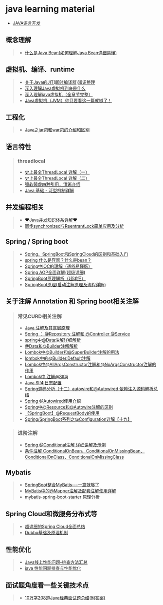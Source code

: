 # java learning material


- [JAVA语言开发](#JAVA语言开发)
## 概念理解
> - [什么是Java Bean(如何理解Java Bean详细易懂)](https://tangjiusheng.com/it/730.html)

## 虚拟机、编译、runtime
> - [关于Java的JIT(即时编译器)知识整理](https://blog.csdn.net/Genmer/article/details/119355224)
> - [深入理解Java虚拟机到底是什么](https://blog.csdn.net/zhangjg_blog/article/details/20380971)
> - [深入理解java虚拟机（全章节完整）](https://blog.csdn.net/TJtulong/article/details/89598598)
> - [Java虚拟机（JVM）你只要看这一篇就够了！](https://blog.csdn.net/qq_41701956/article/details/81664921)




## 工程化
> - [Java之jar包和war包的介绍和区别](https://blog.csdn.net/lovedingd/article/details/121665033)


## 语言特性
> ### threadlocal
> - [史上最全ThreadLocal 详解（一）](https://blog.csdn.net/u010445301/article/details/111322569)
> - [史上最全ThreadLocal 详解（二）](https://blog.csdn.net/u010445301/article/details/124935802)
> - [强软弱虚四种引用，清晰介绍](https://blog.csdn.net/u011291072/article/details/106315905)
> - [Java 基础 - 泛型机制详解](https://pdai.tech/md/java/basic/java-basic-x-generic.html)

## 并发编程相关
> - [♥Java并发知识体系详解♥](https://pdai.tech/md/java/thread/java-thread-x-overview.html)
> - [同步synchronized与ReentrantLock简单应用及分析](https://blog.csdn.net/tyrroo/article/details/91436099)

## Spring / Spring boot
> - [Spring、SpringBoot和SpringCloud的区别和基础入门](https://baijiahao.baidu.com/s?id=1739317929327983505&wfr=spider&for=pc)
> - [spring 什么是容器？什么是bean？](https://blog.csdn.net/qq_41512902/article/details/126136905)
> - [Spring中IOC的理解（通俗易懂版）](https://blog.csdn.net/qq_48508278/article/details/124680364)
> - [Spring AOP全面详解(超级详细)](https://blog.csdn.net/Cr1556648487/article/details/126777903)
> - [SpringBoot原理解析（超详细）](https://blog.csdn.net/qq_66912832/article/details/124942757)
> - [SpringBoot原理(启动注解原理及流程详解)](https://mikechen.cc/18729.html)



## 关于注解 Annotation 和 Spring boot相关注解
> ### 常见CURD相关注解
>  - [Java 注解及其底层原理](https://www.cnblogs.com/xiaoniuhululu/p/16578683.html) 
>  - [Spring ： @Repository 注解和 @Controller @Service](https://blog.csdn.net/qq_21383435/article/details/103941243) 
>  - [spring中@Data注解详细解析](https://blog.csdn.net/weixin_47872288/article/details/121374322) 
>  - [@Data和@Builder注解解析](https://blog.csdn.net/abc1641211976/article/details/122421714) 
>  - [Lombok中@Builder和@SuperBuilder注解的用法](http://www.syrr.cn/news/10035.html) 
>  - [lombok中的@Builder.Default注解](https://www.jianshu.com/p/e60047ff7e53) 
>  - [Lombok中@AllArgsConstructor注解和@NoArgsConstructor注解的作用](https://blog.csdn.net/RAGACM/article/details/116533797) 
>  - [Lombok中 注解@Slf4j](https://blog.51cto.com/u_1472521/3714593) 
>  - [Java Slf4j日志配置](https://www.cnblogs.com/chenn/p/15191190.html) 
>  - [Spring源码分析（十二）autowire和@Autowired 依赖注入源码解析总结](https://blog.csdn.net/weixin_41947378/article/details/127598381) 
>  - [Spring @Autowired使用介绍](https://www.cnblogs.com/xumBlog/p/8687032.html) 
>  - [Spring中@Resource和@Autowire注解的区别](https://blog.csdn.net/u012899618/article/details/128718839) 
>  - [【SpringBoot】@RequestBody的使用](https://blog.csdn.net/CPOHUI/article/details/106876158) 
>  - [Spring/SpringBoot系列之@Configuration详解【十九】](https://blog.csdn.net/fei1234456/article/details/106905054/)

> ### 进阶注解
> - [Spring @Conditional注解 详细讲解及示例](https://blog.csdn.net/xcy1193068639/article/details/81491071)
> - [条件注解 ConditionalOnBean、ConditionalOnMissingBean、ConditionalOnClass、ConditionalOnMissingClass](https://blog.csdn.net/weixin_40910372/article/details/108204833)



## Mybatis
> - [SpringBoot整合MyBatis---一篇就够了](https://zhuanlan.zhihu.com/p/143798465)
> - [MyBatis中的@Mapper注解及配套注解使用详解](https://www.cnblogs.com/arrows/p/10531808.html)
> - [mybatis-spring-boot-starter 原理分析](https://blog.csdn.net/u011781521/article/details/100097426)

## Spring Cloud和微服务分布式等
> - [超详细的Spring Cloud全面总结](https://zhuanlan.zhihu.com/p/367343070)
> - [Dubbo基础及原理机制](https://blog.csdn.net/wender/article/details/125233339)


## 性能优化
> - [Java线上性能问题-排查方法汇总](https://blog.csdn.net/huangliangbao2009/article/details/129738200)
> - [java 性能问题排查与性能优化](https://blog.csdn.net/fzy629442466/article/details/103537256)


## 面试题角度看一些关键技术点
> - [10万字208道Java经典面试题总结(附答案)](https://blog.csdn.net/guorui_java/article/details/119299329)


